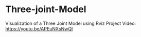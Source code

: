 # Three-joint-Model
Visualization of a Three Joint Model using Rviz
Project Video: https://youtu.be/APEuNXsNwQI
